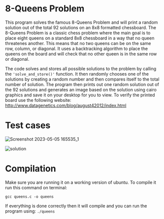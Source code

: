 # 8-Queens Problem
This program solves the famous 8-Queens Problem and will print a random solution out of the total 92 solutions on an 8x8 formatted chessboard. 
The 8-Queens Problem is a classic chess problem where the main goal is to place eight queens on a standard 8x8 chessboard in a way that no queen threatenes 
another. This means that no two queens can be on the same row, column, or diagonal. 
It uses a backtracking algorithm to place the queens on the board and will check that no other queen is in the same row or diagonal. 

The code solves and stores all possible solutions to the problem by calling the ```'solve_and_store()'``` function. It then randomly chooses one of the solutions by creating a random number and then compares itself to the total number of solution. 
The program then prints out one random solution out of the 92 solutions and generates an image based on the solution using cairo graphics and save it on your desktop for 
you to view. To verify the printed board use the following website: http://www.datagenetics.com/blog/august42012/index.html

# Test cases


![Screenshot 2023-05-05 165535_1](https://user-images.githubusercontent.com/63435885/236588783-89ac5a02-eb4e-4095-9499-6cfe9124b328.png)

![solution](https://user-images.githubusercontent.com/63435885/236588847-c045606c-65ad-45b1-9525-1955b5495ec5.png)





# Compilation
Make sure you are running it on a working version of ubuntu. To compile it run this command on terminal:
```
gcc queens.c -o queens
```

If everything is done correctly then it will compile and you can run the program using:
```./queens```
